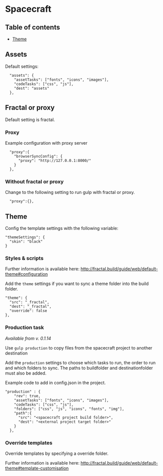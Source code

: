 # Spacecraft

## Table of contents

- [Theme](#theme)

## Assets

Default settings:
```
  "assets": {
    "assetTasks": ["fonts", "icons", "images"],
    "codeTasks": ["css", "js"],
    "dest": "assets"
  },
```

## Fractal or proxy

Default setting is fractal.

### Proxy
Example configuration with proxy server
```
  "proxy":{
    "browserSyncConfig": {
      "proxy": "http://127.0.0.1:8000/"
    }
  },
```

### Without fractal or proxy
Change to the following setting to run gulp with fractal or proxy.
```
  "proxy":{},
```

## Theme

Config the template settings with the following variable:
```
"themeSettings": {
  "skin": "black"
}
```

### Styles & scripts

Further information is available here:
http://fractal.build/guide/web/default-theme#configuration

Add the ```theme``` settings if you want to sync a theme folder into the build folder.

```
"theme": {
  "src": "_fractal",
  "dest": "_fractal",
  "override": false
},
```

### Production task

*Available from v. 0.1.14*

Use ```gulp production``` to copy files from the spacecraft project to another destination

Add the ```production``` settings to choose which tasks to run, the order to run and which folders to sync. The paths to buildfolder and destinationfolder must also be added.

Example code to add in config.json in the project.
```
"production" : {
    "rev": true,
    "assetTasks": ["fonts", "icons", "images"],
    "codeTasks": ["css", "js"],
    "folders": ["css", "js", "icons", "fonts", "img"],
    "path":{
      "src": "<spacecraft project build folder>",
      "dest": "<external project target folder>"     
    }
  }, 
```

### Override templates

Override templates by specifying a override folder.

Further information is available here:
http://fractal.build/guide/web/default-theme#template-customisation